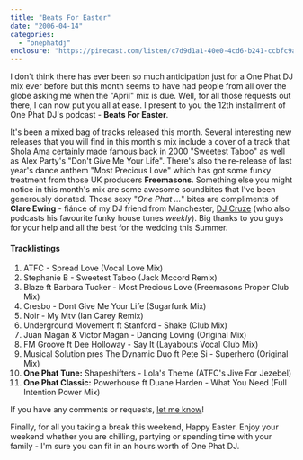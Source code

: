 ```yaml
---
title: "Beats For Easter"
date: "2006-04-14"
categories: 
  - "onephatdj"
enclosure: "https://pinecast.com/listen/c7d9d1a1-40e0-4cd6-b241-ccbfc9a7809b.mp3 90792278 audio/mpeg "
---
```


I don't think there has ever been so much anticipation just for a One Phat DJ mix ever before but this month seems to have had people from all over the globe asking me when the "April" mix is due. Well, for all those requests out there, I can now put you all at ease. I present to you the 12th installment of One Phat DJ's podcast - **Beats For Easter**.

It's been a mixed bag of tracks released this month. Several interesting new releases that you will find in this month's mix include a cover of a track that Shola Ama certainly made famous back in 2000 "Sweetest Taboo" as well as Alex Party's "Don't Give Me Your Life". There's also the re-release of last year's dance anthem "Most Precious Love" which has got some funky treatment from those UK producers **Freemasons**. Something else you might notice in this month's mix are some awesome soundbites that I've been generously donated. Those sexy "_One Phat ..._" bites are compliments of **Clare Ewing** - fiánce of my DJ friend from Manchester, [DJ Cruze](https://www.djcruze.co.uk/) (who also podcasts his favourite funky house tunes _weekly_). Big thanks to you guys for your help and all the best for the wedding this Summer.

#### Tracklistings

1. ATFC - Spread Love (Vocal Love Mix)
2. Stephanie B - Sweetest Taboo (Jack Mccord Remix)
3. Blaze ft Barbara Tucker - Most Precious Love (Freemasons Proper Club Mix)
4. Cresbo - Dont Give Me Your Life (Sugarfunk Mix)
5. Noir - My Mtv (Ian Carey Remix)
6. Underground Movement ft Stanford - Shake (Club Mix)
7. Juan Magan & Victor Magan - Dancing Loving (Original Mix)
8. FM Groove ft Dee Holloway - Say It (Layabouts Vocal Club Mix)
9. Musical Solution pres The Dynamic Duo ft Pete Si - Superhero (Original Mix)
10. **One Phat Tune:** Shapeshifters - Lola's Theme (ATFC's Jive For Jezebel)
11. **One Phat Classic:** Powerhouse ft Duane Harden - What You Need (Full Intention Power Mix)

If you have any comments or requests, [let me know](https://www.simonjobling.com/?p=137#comments)!

Finally, for all you taking a break this weekend, Happy Easter. Enjoy your weekend whether you are chilling, partying or spending time with your family - I'm sure you can fit in an hours worth of One Phat DJ.
